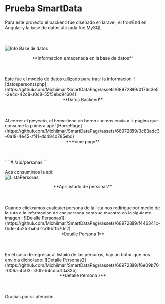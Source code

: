 # Prueba SmartData

Para este proyecto el backend fue diseñado en laravel, el frontEnd en Angular y la base de datos utilizada fue MySQL.
<br>                                
<br>                                                            
![Info Base de datos](https://github.com/Michiiman/SmartDataPage/assets/68972889/02693a7c-ecc8-499a-bedc-750b499a1156)
<center>**Informacion almacenada en la base de datos**</center>
<br> 
<br>                                
<br>                                
Este fue el modelo de datos utilizado para traer la informacion:
![datospersonasphp](https://github.com/Michiiman/SmartDataPage/assets/68972889/0176c3e5-2e4d-42c8-a0c8-55f5ebc94604)
<center>**Datos Backend**</center>
<br>                                
<br>
<br>                                
Al correr el proyecto, el home tiene un boton que nos envia a la pagina que consume la primera api:                                
![HomePage](https://github.com/Michiiman/SmartDataPage/assets/68972889/3c83adc3-0a18-4e45-af41-dc484d785ebd)
<center>**Home page**</center>                                          
<br>                                
<br>                                
<br>                                
 ```
      # /api/personas
 ```
<br>                                

Acá consumimos la api:                                
![ListaPersonas](https://github.com/Michiiman/SmartDataPage/assets/68972889/5c5c04da-7f3c-4727-aff3-e2a6f57cb4fd)               
<center>**Api Listado de personas**</center>                                         
<br>                                
<br>                                
<br>                                
Cuando clickeamos cualquier persona de la lista nos redirigue por medio de la ruta a la informacion de esa persona como se muestra en la siguiente imagen :                            
![Detalle Personas1](https://github.com/Michiiman/SmartDataPage/assets/68972889/f446341c-fbde-4525-babd-2a19bff570d2)
<center>*Detalle Persona 1**</center>
<br>                                
<br>                                
<br>                                
En el caso de regresar al listado de las personas, hay un boton que nos envio a dicho lado:                              
![Detalle Personas2](https://github.com/Michiiman/SmartDataPage/assets/68972889/f6e09b70-006a-4c03-b30b-54cdcd10a33b)
<center>**Detalle Persona 2**</center>                                          
<br>                                
<br>                                
<br>                                
Gracias por su atención.


 


